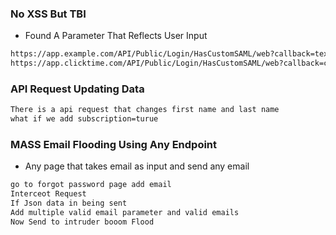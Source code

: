 ### No XSS But TBI

- Found A Parameter That Reflects User Input
```bash
https://app.example.com/API/Public/Login/HasCustomSAML/web?callback=text
https://app.clicktime.com/API/Public/Login/HasCustomSAML/web?callback=clicktime.com__has__been__moved_to::[attacker.com]
```

### API Request Updating Data
```bash
There is a api request that changes first name and last name
what if we add subscription=turue
```

### MASS Email Flooding Using Any Endpoint
- Any page that takes email as input and send any email
```bash
go to forgot password page add email 
Interceot Request
If Json data in being sent
Add multiple valid email parameter and valid emails
Now Send to intruder booom Flood
```
